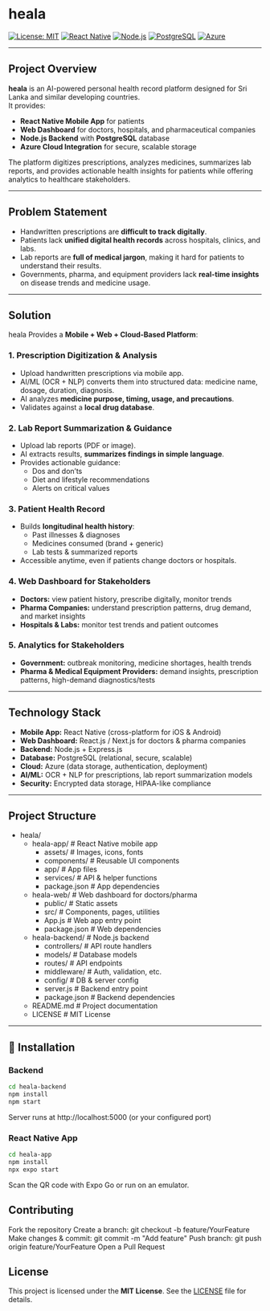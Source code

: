 # heala

[![License: MIT](https://img.shields.io/badge/License-MIT-1abc9c.svg?style=for-the-badge)](./LICENSE)
[![React Native](https://img.shields.io/badge/React_Native-0.71-3498db.svg?style=for-the-badge)](https://reactnative.dev/)
[![Node.js](https://img.shields.io/badge/Node.js-18-27ae60.svg?style=for-the-badge)](https://nodejs.org/)
[![PostgreSQL](https://img.shields.io/badge/PostgreSQL-15-316192.svg?style=for-the-badge)](https://www.postgresql.org/)
[![Azure](https://img.shields.io/badge/Azure-Cloud-0078d4.svg?style=for-the-badge)](https://azure.microsoft.com/)

---

## Project Overview

**heala** is an AI-powered personal health record platform designed for Sri Lanka and similar developing countries.  
It provides:

- **React Native Mobile App** for patients  
- **Web Dashboard** for doctors, hospitals, and pharmaceutical companies  
- **Node.js Backend** with **PostgreSQL** database  
- **Azure Cloud Integration** for secure, scalable storage  

The platform digitizes prescriptions, analyzes medicines, summarizes lab reports, and provides actionable health insights for patients while offering analytics to healthcare stakeholders.

---

## Problem Statement

- Handwritten prescriptions are **difficult to track digitally**.  
- Patients lack **unified digital health records** across hospitals, clinics, and labs.  
- Lab reports are **full of medical jargon**, making it hard for patients to understand their results.  
- Governments, pharma, and equipment providers lack **real-time insights** on disease trends and medicine usage.

---

## Solution

heala Provides a **Mobile + Web + Cloud-Based Platform**:

### 1. Prescription Digitization & Analysis
- Upload handwritten prescriptions via mobile app.  
- AI/ML (OCR + NLP) converts them into structured data: medicine name, dosage, duration, diagnosis.  
- AI analyzes **medicine purpose, timing, usage, and precautions**.  
- Validates against a **local drug database**.

### 2. Lab Report Summarization & Guidance
- Upload lab reports (PDF or image).  
- AI extracts results, **summarizes findings in simple language**.  
- Provides actionable guidance:
  - Dos and don’ts  
  - Diet and lifestyle recommendations  
  - Alerts on critical values

### 3. Patient Health Record
- Builds **longitudinal health history**:
  - Past illnesses & diagnoses  
  - Medicines consumed (brand + generic)  
  - Lab tests & summarized reports  
- Accessible anytime, even if patients change doctors or hospitals.

### 4. Web Dashboard for Stakeholders
- **Doctors:** view patient history, prescribe digitally, monitor trends  
- **Pharma Companies:** understand prescription patterns, drug demand, and market insights  
- **Hospitals & Labs:** monitor test trends and patient outcomes

### 5. Analytics for Stakeholders
- **Government:** outbreak monitoring, medicine shortages, health trends  
- **Pharma & Medical Equipment Providers:** demand insights, prescription patterns, high-demand diagnostics/tests

---

## Technology Stack

- **Mobile App:** React Native (cross-platform for iOS & Android)  
- **Web Dashboard:** React.js / Next.js for doctors & pharma companies  
- **Backend:** Node.js + Express.js  
- **Database:** PostgreSQL (relational, secure, scalable)  
- **Cloud:** Azure (data storage, authentication, deployment)  
- **AI/ML:** OCR + NLP for prescriptions, lab report summarization models  
- **Security:** Encrypted data storage, HIPAA-like compliance  

---

## Project Structure

- heala/
  - heala-app/                  # React Native mobile app
    - assets/                   # Images, icons, fonts
    - components/               # Reusable UI components
    - app/                      # App files
    - services/                 # API & helper functions
    - package.json              # App dependencies
  - heala-web/                  # Web dashboard for doctors/pharma
    - public/                   # Static assets
    - src/                      # Components, pages, utilities
    - App.js                    # Web app entry point
    - package.json              # Web dependencies
  - heala-backend/              # Node.js backend
    - controllers/              # API route handlers
    - models/                   # Database models
    - routes/                   # API endpoints
    - middleware/               # Auth, validation, etc.
    - config/                   # DB & server config
    - server.js                 # Backend entry point
    - package.json              # Backend dependencies
  - README.md                   # Project documentation
  - LICENSE                     # MIT License

---

## 🚀 Installation

### Backend
```bash
cd heala-backend
npm install
npm start
```

Server runs at http://localhost:5000 (or your configured port)


### React Native App

```bash
cd heala-app
npm install
npx expo start
```

Scan the QR code with Expo Go or run on an emulator.


## Contributing

Fork the repository
Create a branch: git checkout -b feature/YourFeature
Make changes & commit: git commit -m "Add feature"
Push branch: git push origin feature/YourFeature
Open a Pull Request

## License

This project is licensed under the **MIT License**. See the [LICENSE](./LICENSE) file for details.

